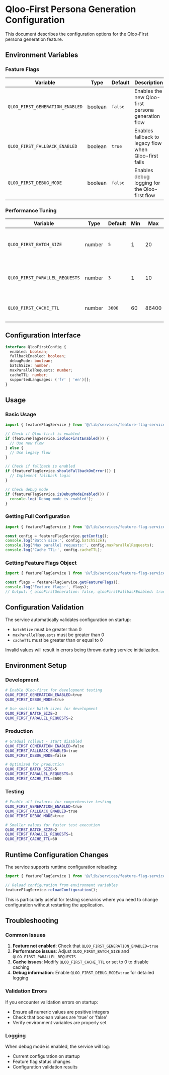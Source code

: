 # Qloo-First Persona Generation Configuration

This document describes the configuration options for the Qloo-First persona generation feature.

## Environment Variables

### Feature Flags

| Variable | Type | Default | Description |
|----------|------|---------|-------------|
| `QLOO_FIRST_GENERATION_ENABLED` | boolean | `false` | Enables the new Qloo-first persona generation flow |
| `QLOO_FIRST_FALLBACK_ENABLED` | boolean | `true` | Enables fallback to legacy flow when Qloo-first fails |
| `QLOO_FIRST_DEBUG_MODE` | boolean | `false` | Enables debug logging for the Qloo-first flow |

### Performance Tuning

| Variable | Type | Default | Min | Max | Description |
|----------|------|---------|-----|-----|-------------|
| `QLOO_FIRST_BATCH_SIZE` | number | `5` | 1 | 20 | Number of entities to request per Qloo API call |
| `QLOO_FIRST_PARALLEL_REQUESTS` | number | `3` | 1 | 10 | Maximum number of parallel Qloo API requests |
| `QLOO_FIRST_CACHE_TTL` | number | `3600` | 60 | 86400 | Cache TTL in seconds for Qloo responses |

## Configuration Interface

```typescript
interface QlooFirstConfig {
  enabled: boolean;
  fallbackEnabled: boolean;
  debugMode: boolean;
  batchSize: number;
  maxParallelRequests: number;
  cacheTTL: number;
  supportedLanguages: ('fr' | 'en')[];
}
```

## Usage

### Basic Usage

```typescript
import { featureFlagService } from '@/lib/services/feature-flag-service';

// Check if Qloo-first is enabled
if (featureFlagService.isQlooFirstEnabled()) {
  // Use new flow
} else {
  // Use legacy flow
}

// Check if fallback is enabled
if (featureFlagService.shouldFallbackOnError()) {
  // Implement fallback logic
}

// Check debug mode
if (featureFlagService.isDebugModeEnabled()) {
  console.log('Debug mode is enabled');
}
```

### Getting Full Configuration

```typescript
import { featureFlagService } from '@/lib/services/feature-flag-service';

const config = featureFlagService.getConfig();
console.log('Batch size:', config.batchSize);
console.log('Max parallel requests:', config.maxParallelRequests);
console.log('Cache TTL:', config.cacheTTL);
```

### Getting Feature Flags Object

```typescript
import { featureFlagService } from '@/lib/services/feature-flag-service';

const flags = featureFlagService.getFeatureFlags();
console.log('Feature flags:', flags);
// Output: { qlooFirstGeneration: false, qlooFirstFallbackEnabled: true, qlooFirstDebugMode: false }
```

## Configuration Validation

The service automatically validates configuration on startup:

- `batchSize` must be greater than 0
- `maxParallelRequests` must be greater than 0  
- `cacheTTL` must be greater than or equal to 0

Invalid values will result in errors being thrown during service initialization.

## Environment Setup

### Development

```bash
# Enable Qloo-first for development testing
QLOO_FIRST_GENERATION_ENABLED=true
QLOO_FIRST_DEBUG_MODE=true

# Use smaller batch sizes for development
QLOO_FIRST_BATCH_SIZE=3
QLOO_FIRST_PARALLEL_REQUESTS=2
```

### Production

```bash
# Gradual rollout - start disabled
QLOO_FIRST_GENERATION_ENABLED=false
QLOO_FIRST_FALLBACK_ENABLED=true
QLOO_FIRST_DEBUG_MODE=false

# Optimized for production
QLOO_FIRST_BATCH_SIZE=5
QLOO_FIRST_PARALLEL_REQUESTS=3
QLOO_FIRST_CACHE_TTL=3600
```

### Testing

```bash
# Enable all features for comprehensive testing
QLOO_FIRST_GENERATION_ENABLED=true
QLOO_FIRST_FALLBACK_ENABLED=true
QLOO_FIRST_DEBUG_MODE=true

# Smaller values for faster test execution
QLOO_FIRST_BATCH_SIZE=2
QLOO_FIRST_PARALLEL_REQUESTS=1
QLOO_FIRST_CACHE_TTL=60
```

## Runtime Configuration Changes

The service supports runtime configuration reloading:

```typescript
import { featureFlagService } from '@/lib/services/feature-flag-service';

// Reload configuration from environment variables
featureFlagService.reloadConfiguration();
```

This is particularly useful for testing scenarios where you need to change configuration without restarting the application.

## Troubleshooting

### Common Issues

1. **Feature not enabled**: Check that `QLOO_FIRST_GENERATION_ENABLED=true`
2. **Performance issues**: Adjust `QLOO_FIRST_BATCH_SIZE` and `QLOO_FIRST_PARALLEL_REQUESTS`
3. **Cache issues**: Modify `QLOO_FIRST_CACHE_TTL` or set to 0 to disable caching
4. **Debug information**: Enable `QLOO_FIRST_DEBUG_MODE=true` for detailed logging

### Validation Errors

If you encounter validation errors on startup:

- Ensure all numeric values are positive integers
- Check that boolean values are 'true' or 'false'
- Verify environment variables are properly set

### Logging

When debug mode is enabled, the service will log:
- Current configuration on startup
- Feature flag status changes
- Configuration validation results